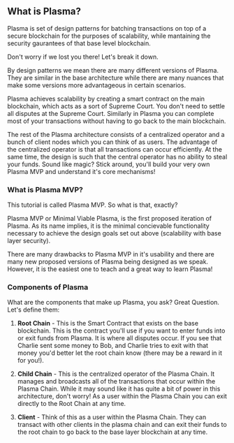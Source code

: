 ## What is Plasma?

Plasma is set of design patterns for batching transactions on top of a secure blockchain for the purposes of scalability, while mantaining the security gaurantees of that base level blockchain. 

Don't worry if we lost you there! Let's break it down. 

By design patterns we mean there are many different versions of Plasma. They are similar in the base architecture while there are many nuances that make some versions more advantageous in certain scenarios. 

Plasma achieves scalability by creating a smart contract on the main blockchain, which acts as a sort of Supreme Court. You don't need to settle all disputes at the Supreme Court. Similarly in Plasma you can complete most of your transactions without having to go back to the main blockchain. 

The rest of the Plasma architecture consists of a centralized operator and a bunch of client nodes which you can think of as users. The advantage of the centralized operator is that all transactions can occur efficiently. At the same time, the design is such that the central operator has no ability to steal your funds. Sound like magic? Stick around, you'll build your very own Plasma MVP and understand it's core mechanisms! 
 
 ### What is Plasma MVP?

 This tutorial is called Plasma MVP. So what is that, exactly?

Plasma MVP or Minimal Viable Plasma, is the first proposed iteration of Plasma. As its name implies, it is the minimal concievable functionality necessary to achieve the design goals set out above (scalability with base layer security). 

There are many drawbacks to Plasma MVP in it's usability and there are many new proposed versions of Plasma being designed as we speak. However, it is the easiest one to teach and a great way to learn Plasma! 

### Components of Plasma

What are the components that make up Plasma, you ask? Great Question. Let's define them:

1. **Root Chain** - This is the Smart Contract that exists on the base blockchain. This is the contract you'll use if you want to enter funds into or exit funds from Plasma. It is where all disputes occur. If you see that Charlie sent some money to Bob, and Charlie tries to exit with that money you'd better let the root chain know (there may be a reward in it for you!). 

2. **Child Chain** - This is the centralized operator of the Plasma Chain. It manages and broadcasts all of the transactions that occur within the Plasma Chain. While it may sound like it has quite a bit of power in this architecture, don't worry! As a user within the Plasma Chain you can exit directly to the Root Chain at any time.

3. **Client** - Think of this as a user within the Plasma Chain. They can transact with other clients in the plasma chain and can exit their funds to the root chain to go back to the base layer blockchain at any time.